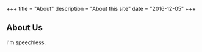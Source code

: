 +++
title = "About"
description = "About this site"
date = "2016-12-05"
+++

## About Us

I'm speechless.
